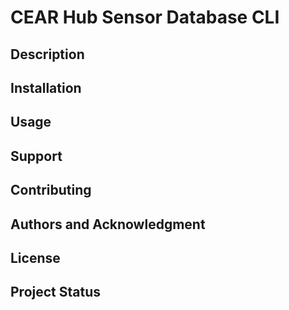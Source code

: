 # CEAR Hub Sensor Database CLI

## Description 

## Installation 

## Usage

## Support

## Contributing 

## Authors and Acknowledgment

## License

## Project Status
